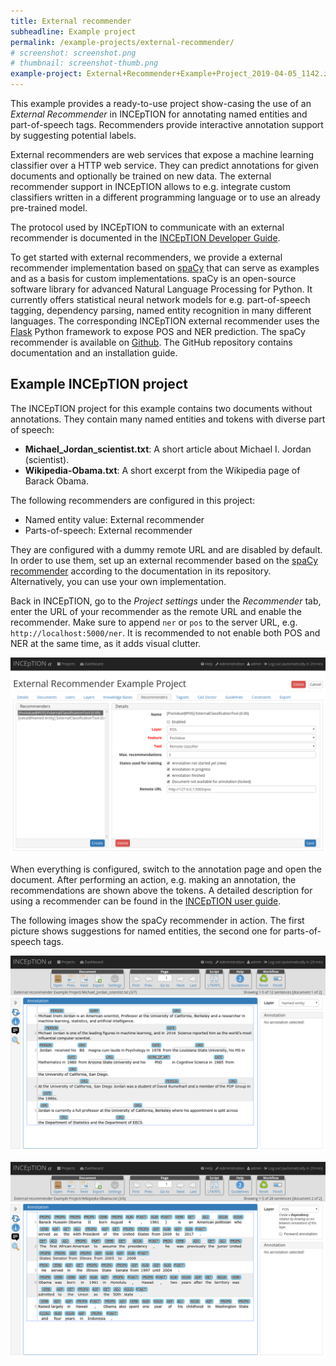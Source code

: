 ```yaml
---
title: External recommender
subheadline: Example project
permalink: /example-projects/external-recommender/
# screenshot: screenshot.png
# thumbnail: screenshot-thumb.png
example-project: External+Recommender+Example+Project_2019-04-05_1142.zip
---
```


This example provides a ready-to-use project show-casing the use of an *External Recommender* in INCEpTION for annotating named entities
and part-of-speech tags. Recommenders provide interactive annotation support by suggesting
potential labels.

External recommenders are web services that expose a machine learning classifier over a HTTP web service.
They can predict annotations for given documents and optionally be trained on new data. The external recommender
support in INCEpTION allows to e.g. integrate custom classifiers written in a different programming language
or to use an already pre-trained model.

The protocol used by INCEpTION to communicate with an external recommender is documented in the [INCEpTION Developer Guide](https://zoidberg.ukp.informatik.tu-darmstadt.de/jenkins/job/INCEpTION%20(GitHub)%20(master)/de.tudarmstadt.ukp.inception.app$inception-app-webapp/doclinks/3/#_external_recommender_api_overview).

To get started with external recommenders, we provide a external recommender implementation based on [spaCy](https://spacy.io/) that 
can serve as examples and as a basis for custom implementations. spaCy is an open-source software library 
for advanced Natural Language Processing for Python. It currently offers statistical neural network models for e.g. part-of-speech tagging, dependency
parsing, named entity recognition in many different languages. The corresponding INCEpTION external recommender
uses the [Flask](http://flask.pocoo.org/) Python framework to expose POS and NER prediction. The spaCy recommender is available on [Github](https://github.com/inception-project/external-recommender-spacy). The GitHub repository contains documentation and an installation guide.

## Example INCEpTION project

The INCEpTION project for this example contains two documents without annotations. They contain many named 
entities and tokens with diverse part of speech:

* **Michael\_Jordan\_scientist.txt**: A short article about Michael I. Jordan (scientist).
* **Wikipedia-Obama.txt**: A short excerpt from the Wikipedia page of Barack Obama.

The following recommenders are configured in this project:

* Named entity value: External recommender
* Parts-of-speech: External recommender

They are configured with a dummy remote URL and are disabled by default. In order to use them, set up an
external recommender based on the [spaCy recommender](https://github.com/inception-project/external-recommender-spacy) according
to the documentation in its repository. Alternatively, you can use your own implementation.

Back in INCEpTION, go to the _Project settings_ under the _Recommender_ tab, enter the URL of your recommender as the remote URL and 
enable the recommender. Make sure to append `ner` or `pos` to the server URL, e.g. `http://localhost:5000/ner`. It is recommended to
 not enable both POS and NER at the same time, as it adds visual clutter.

![projects_settings](external_recocmmender_settings.png)

When everything is configured, switch to the annotation page and open the document. After performing an action, 
e.g. making an annotation, the recommendations are shown above the tokens. A detailed description for using a recommender 
can be found in the [INCEpTION user guide](https://zoidberg.ukp.informatik.tu-darmstadt.de/jenkins/job/INCEpTION%20(GitHub)%20(master)/de.tudarmstadt.ukp.inception.app$inception-app-webapp/doclinks/1/#sect_annotation_recommendation).

The following images show the spaCy recommender in action. The first picture shows suggestions for named entities, the
second one for parts-of-speech tags.

![annotation_ner](external_recocmmender_ner.png)

![annotation_pos](external_recocmmender_pos.png)

